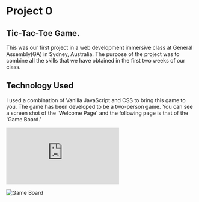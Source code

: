 # Project 0

## Tic-Tac-Toe Game.
This was our first project in a web development immersive class at General Assembly(GA) in Sydney, Australia. The purpose of the project was to combine all
the skills that we have obtained in the first two weeks of our class.

## Technology Used
I used a combination of Vanilla JavaScript and CSS to bring this game to you. The
game has been developed to be a two-person game. You can see a screen shot of the
'Welcome Page' and the following page is that of the 'Game Board.'


![Welcome Page](https://seando13.github.io/Project0/index.html)

![Game Board]()
